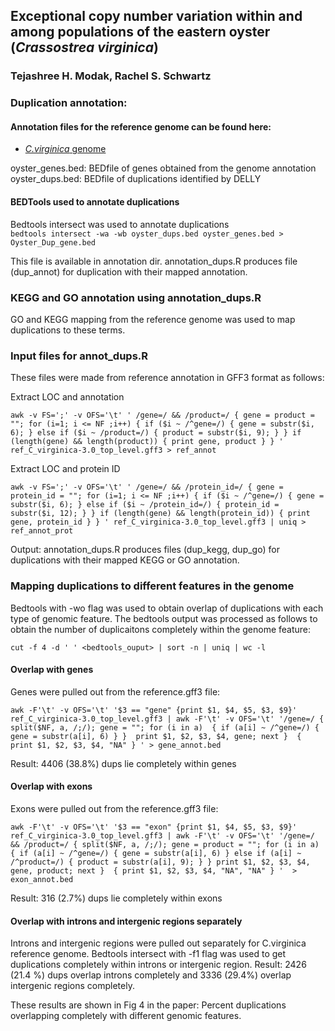 ## Exceptional copy number variation within and among populations of the eastern oyster (*Crassostrea virginica*) 
### Tejashree H. Modak, Rachel S. Schwartz

### Duplication annotation:
#### Annotation files for the reference genome can be found here:
- [*C.virginica* genome](https://www.ncbi.nlm.nih.gov/genome/398)

oyster_genes.bed: BEDfile of genes obtained from the genome annotation 
oyster_dups.bed: BEDfile of duplications identified by DELLY
#### BEDTools used to annotate duplications 
Bedtools intersect was used to annotate duplications  
`bedtools intersect -wa -wb oyster_dups.bed oyster_genes.bed > Oyster_Dup_gene.bed`

This file is available in annotation dir. 
annotation_dups.R produces file (dup_annot) for duplication with their mapped annotation.

### KEGG and GO annotation using annotation_dups.R 
GO and KEGG mapping from the reference genome was used to map duplications to these terms. 

### Input files for  annot_dups.R
These files were made from reference annotation in GFF3 format as follows: 

Extract LOC and annotation

`awk -v FS=';' -v OFS='\t' ' /gene=/ && /product=/ { gene = product = ""; for (i=1; i <= NF ;i++) { if ($i ~ /^gene=/) { gene = substr($i, 6); } else if ($i ~ /product=/) { product = substr($i, 9); } } if (length(gene) && length(product)) { print gene, product } } ' ref_C_virginica-3.0_top_level.gff3 > ref_annot`

Extract LOC and protein ID

`awk -v FS=';' -v OFS='\t' ' /gene=/ && /protein_id=/ { gene = protein_id = ""; for (i=1; i <= NF ;i++) { if ($i ~ /^gene=/) { gene = substr($i, 6); } else if ($i ~ /protein_id=/) { protein_id = substr($i, 12); } } if (length(gene) && length(protein_id)) { print gene, protein_id } } ' ref_C_virginica-3.0_top_level.gff3 | uniq > ref_annot_prot`

Output: annotation_dups.R produces files (dup_kegg, dup_go) for duplications with their mapped KEGG or GO annotation.

### Mapping duplications to different features in the genome

Bedtools with -wo flag was used to obtain overlap of duplications with each type of genomic feature.
The bedtools output was processed as follows to obtain the number of duplicaitons completely within the genome feature:

`cut -f 4 -d ' ' <bedtools_ouput> | sort -n | uniq | wc -l`

#### Overlap with genes

Genes were pulled out from the reference.gff3 file:

`awk -F'\t' -v OFS='\t' '$3 == "gene" {print $1, $4, $5, $3, $9}' ref_C_virginica-3.0_top_level.gff3 | awk -F'\t' -v OFS='\t' '/gene=/ { split($NF, a, /;/); gene = ""; for (i in a)  { if (a[i] ~ /^gene=/) { gene = substr(a[i], 6) } }  print $1, $2, $3, $4, gene; next }  { print $1, $2, $3, $4, "NA" } ' > gene_annot.bed`

Result: 4406 (38.8%) dups lie completely within genes

#### Overlap with exons

Exons were pulled out from the reference.gff3 file:

`awk -F'\t' -v OFS='\t' '$3 == "exon" {print $1, $4, $5, $3, $9}' ref_C_virginica-3.0_top_level.gff3 | awk -F'\t' -v OFS='\t' '/gene=/ && /product=/ { split($NF, a, /;/); gene = product = ""; for (i in a)  { if (a[i] ~ /^gene=/) { gene = substr(a[i], 6) } else if (a[i] ~ /^product=/) { product = substr(a[i], 9); } } print $1, $2, $3, $4, gene, product; next }  { print $1, $2, $3, $4, "NA", "NA" } '  > exon_annot.bed`

Result: 316 (2.7%) dups lie completely within exons

#### Overlap with introns and intergenic regions separately

Introns and intergenic regions were pulled out separately for C.virginica reference genome.
Bedtools intersect with -f1 flag was used to get duplications completely within introns or intergenic region.
Result: 2426 (21.4 %) dups overlap introns completely and 3336 (29.4%) overlap intergenic regions completely.

These results are shown in Fig 4 in the paper: Percent duplications overlapping completely with different genomic features. 

